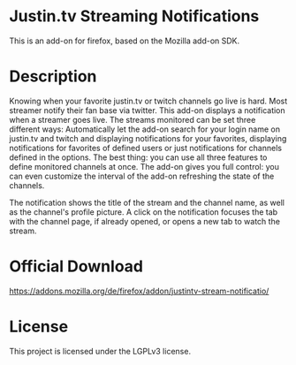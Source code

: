 Justin.tv Streaming Notifications
=============
This is an add-on for firefox, based on the Mozilla add-on SDK.

Description
=============
Knowing when your favorite justin.tv or twitch channels go live is hard. Most streamer notify their fan base via twitter. This add-on displays a notification when a streamer goes live.
The streams monitored can be set three different ways:
Automatically let the add-on search for your login name on justin.tv and twitch and displaying notifications for your favorites, displaying notifications for favorites of defined users or just notifications for channels defined in the options. The best thing: you can use all three features to define monitored channels at once.
The add-on gives you full control: you can even customize the interval of the add-on refreshing the state of the channels.

The notification shows the title of the stream and the channel name, as well as the channel's profile picture. A click on the notification focuses the tab with the channel page, if already opened, or opens a new tab to watch the stream.

Official Download
=============
https://addons.mozilla.org/de/firefox/addon/justintv-stream-notificatio/

License
=============
This project is licensed under the LGPLv3 license.